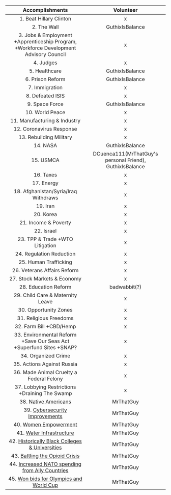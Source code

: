 | **Accomplishments** | **Volunteer** |
| :-: | :-: |
| 1. Beat Hillary Clinton | x |
| 2. The Wall | GuthixIsBalance |
| 3. Jobs & Employment +Apprenticeship Program, +Workforce Development Advisory Council | x |
| 4. Judges | x |
| 5. Healthcare | GuthixIsBalance |
| 6. Prison Reform | GuthixIsBalance |
| 7. Immigration | x |
| 8. Defeated ISIS | x |
| 9. Space Force | GuthixIsBalance |
| 10. World Peace | x |
| 11. Manufacturing & Industry | x |
| 12. Coronavirus Response | x |
| 13. Rebuilding Military | x |
| 14. NASA | GuthixIsBalance |
| 15. USMCA | DCuenca111(MrThatGuy's personal Friend), GuthixIsBalance |
| 16. Taxes | x |
| 17. Energy | x |
| 18. Afghanistan/Syria/Iraq Withdraws | x |
| 19. Iran | x |
| 20. Korea | x |
| 21. Income & Poverty | x |
| 22. Israel | x |
| 23. TPP & Trade +WTO Litigation | x |
| 24. Regulation Reduction | x |
| 25. Human Trafficking | x |
| 26. Veterans Affairs Reform | x |
| 27. Stock Markets & Economy | x |
| 28. Education Reform | badwabbit(?) |
| 29. Child Care & Maternity Leave | x |
| 30. Opportunity Zones | x |
| 31. Religious Freedoms | x |
| 32. Farm Bill +CBD/Hemp | x |
| 33. Environmental Reform +Save Our Seas Act +Superfund Sites +SNAP? | x |
| 34. Organized Crime | x |
| 35. Actions Against Russia | x |
| 36. Made Animal Cruelty a Federal Felony | x |
| 37. Lobbying Restrictions +Draining The Swamp | x |
| 38. [Native Americans](https://www.reddit.com/r/donaldtrump/wiki/top_45/natives) | MrThatGuy |
| 39. [Cybersecurity Improvements](https://www.reddit.com/r/donaldtrump/wiki/top_45/cybersecurity/) | MrThatGuy |
| 40. [Women Empowerment](https://www.reddit.com/r/donaldtrump/wiki/top_45/women/) | MrThatGuy |
| 41. [Water Infrastructure](https://www.reddit.com/r/donaldtrump/wiki/top_45/water) | MrThatGuy |
| 42. [Historically Black Colleges & Universities](https://www.reddit.com/r/donaldtrump/wiki/top_45/hbcu) | MrThatGuy |
| 43. [Battling the Opioid Crisis](https://www.reddit.com/r/donaldtrump/wiki/top_45/opioids) | MrThatGuy |
| 44. [Increased NATO spending from Ally Countries](https://www.reddit.com/r/donaldtrump/wiki/top_45/nato) | MrThatGuy |
| 45. [Won bids for Olympics and World Cup](https://www.reddit.com/r/donaldtrump/wiki/top_45/olympics_worldcup) | MrThatGuy |